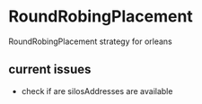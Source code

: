 # RoundRobingPlacement
RoundRobingPlacement strategy for orleans

## current issues
- check if are silosAddresses are available